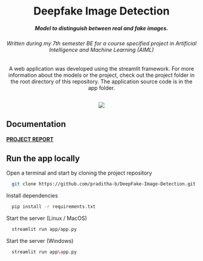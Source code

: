 <h1 align="center">
  Deepfake Image Detection   
</h1>

<h5 align="center">Model to distinguish between real and fake images.</h5>
<h6 align="center">Written during my 7th semester BE for a course specified project in Artificial Intelligence and Machine Learning (AIML)</h6>

<p align="center">
A web application was developed using the streamlit framework. For more information about the models or the project, check out the project folder in the root directory of this repository. The application source code is in the app folder.
</p>

## 
<p align="center">
<img src="assets/icons/Screenshots.gif"/>
</p>

## Documentation

 ####  [PROJECT REPORT](https://drive.google.com/file/d/1orH2JH4KBnH4sMyKXfts_uoeMC6QpoGe/view?usp=sharing)

## Run the app locally

Open a terminal and start by cloning the project repository

```bash
  git clone https://github.com/praditha-b/DeepFake-Image-Detection.git
```

Install dependencies

```bash
  pip install -r requirements.txt
```

Start the server (Linux / MacOS)

```bash
  streamlit run app/app.py
```

Start the server (Windows)

```bash
  streamlit run app\app.py
```




